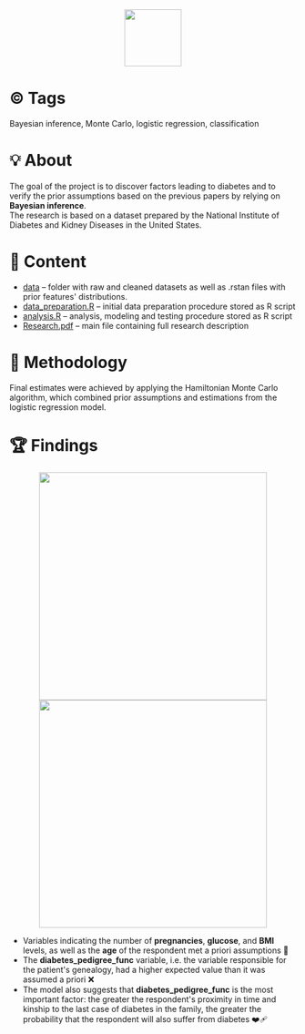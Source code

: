 <div align="center">
  <img src="https://github.com/yauheni-se/BayesianDiabetes/assets/84158821/38cb75fc-5db3-4862-8c5e-a92a9fd44525" alt="" width="100"/>
</div>

# ©️ Tags
Bayesian inference, Monte Carlo, logistic regression, classification

# :bulb: About
The goal of the project is to discover factors leading to diabetes and to verify the prior assumptions based on the previous papers by relying on **Bayesian inference**.\
The research is based on a dataset prepared by the National Institute of Diabetes and Kidney Diseases in the United States.


# :open_file_folder: Content
- [data](https://github.com/yauheni-se/BayesianDiabetes/blob/main/data/) – folder with raw and cleaned datasets as well as .rstan files with prior features' distributions.
- [data_preparation.R](https://github.com/yauheni-se/BayesianDiabetes/blob/main/data_preparation.R) – initial data preparation procedure stored as R script
- [analysis.R](https://github.com/yauheni-se/BayesianDiabetes/blob/main/analysis.R) – analysis, modeling and testing procedure stored as R script
- [Research.pdf](https://github.com/yauheni-se/BayesianDiabetes/blob/main/Research.pdf) – main file containing full research description

# :test_tube: Methodology
Final estimates were achieved by applying the Hamiltonian Monte Carlo algorithm, which combined prior assumptions and estimations from the logistic regression model.

# 🏆 Findings

<div align="center">
  <img src="https://github.com/yauheni-se/BayesianDiabetes/assets/84158821/6269a535-3590-4e48-8afc-2de7f3c458b4" alt="" width="400"/>
  <img src="https://github.com/yauheni-se/BayesianDiabetes/assets/84158821/67e7749f-5d0e-4222-a28f-6f9af96271aa" alt="" width="400" />
</div>

- Variables indicating the number of **pregnancies**, **glucose**, and **BMI** levels, as well as the **age** of the respondent met a priori assumptions 🎯
- The **diabetes_pedigree_func** variable, i.e. the variable responsible for the patient's genealogy, had a higher expected value than it was assumed a priori ❌
- The model also suggests that **diabetes_pedigree_func** is the most important factor: the greater the respondent's proximity in time and kinship to the last case of diabetes in the family, the greater the probability that the respondent will also suffer from diabetes ❤️‍🩹
